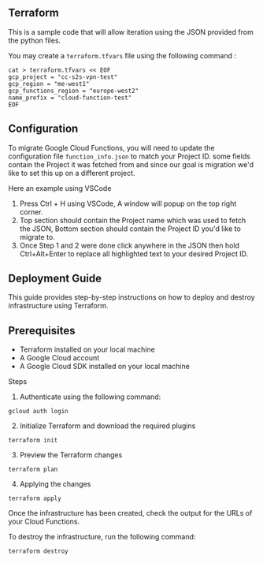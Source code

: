 ## Terraform 
This is a sample code that will allow iteration using the JSON provided from the python files.

You may create a `terraform.tfvars` file using the following command :
```
cat > terraform.tfvars << EOF
gcp_project = "cc-s2s-vpn-test"
gcp_region = "me-west1"
gcp_functions_region = "europe-west2"
name_prefix = "cloud-function-test"
EOF
```

## Configuration
To migrate Google Cloud Functions, you will need to update the configuration file `function_info.json` to match your Project ID. some fields contain the Project it was fetched from and since our goal is migration we'd like to set this up on a different project.

Here an example using VSCode

1. Press Ctrl + H using VSCode, A window will popup on the top right corner.
2. Top section should contain the Project name which was used to fetch the JSON, Bottom section should contain the Project ID you'd like to migrate to.
3. Once Step 1 and 2 were done click anywhere in the JSON then hold Ctrl+Alt+Enter to replace all highlighted text to your desired Project ID.

## Deployment Guide
This guide provides step-by-step instructions on how to deploy and destroy infrastructure using Terraform.

## Prerequisites
- Terraform installed on your local machine
- A Google Cloud account
- A Google Cloud SDK installed on your local machine

Steps

1. Authenticate using the following command:
```
gcloud auth login
```

2. Initialize Terraform and download the required plugins
```
terraform init
```
3. Preview the Terraform changes
```
terraform plan
```
4. Applying the changes 
```
terraform apply
```
Once the infrastructure has been created, check the output for the URLs of your Cloud Functions.

To destroy the infrastructure, run the following command:
```
terraform destroy
```
